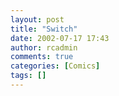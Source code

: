 ```yaml
---
layout: post
title: "Switch"
date: 2002-07-17 17:43
author: rcadmin
comments: true
categories: [Comics]
tags: []
---
```

<!--more-->
<img src="/http://dl.bitsmack.com/comics/20020717.gif" alt="" />
